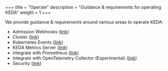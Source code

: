 +++
title = "Operate"
description = "Guidance & requirements for operating KEDA"
weight = 1
+++

We provide guidance & requirements around various areas to operate KEDA:

- Admission Webhooks ([link](./admission-webhooks))
- Cluster ([link](./cluster))
- Kubernetes Events ([link](./events))
- KEDA Metrics Server ([link](./metrics-server))
- Integrate with Prometheus ([link](./prometheus))
- Integrate with OpenTelemetry Collector (Experimental) ([link](./opentelemetry))
- Security ([link](./security))
